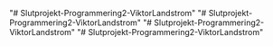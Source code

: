 "# Slutprojekt-Programmering2-ViktorLandstrom" 
"# Slutprojekt-Programmering2-ViktorLandstrom" 
"# Slutprojekt-Programmering2-ViktorLandstrom" 
"# Slutprojekt-Programmering2-ViktorLandstrom" 
